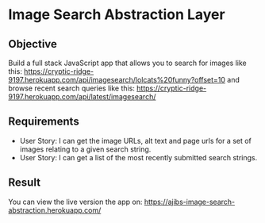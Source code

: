 # Image Search Abstraction Layer

## Objective

Build a full stack JavaScript app that allows you to search for images like this: https://cryptic-ridge-9197.herokuapp.com/api/imagesearch/lolcats%20funny?offset=10 and browse recent search queries like this: https://cryptic-ridge-9197.herokuapp.com/api/latest/imagesearch/
## Requirements

* User Story: I can get the image URLs, alt text and page urls for a set of images relating to a given search string.
* User Story: I can get a list of the most recently submitted search strings.

## Result

You can view the live version the app on: https://ajibs-image-search-abstraction.herokuapp.com/

